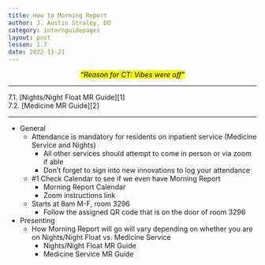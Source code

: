 ```yaml
---
title: How to Morning Report
author: J. Austin Straley, DO
category: internguidepages
layout: post
lesson: 1.7
date: 2022-11-21
---
```


*<center><mark>“Reason for CT: Vibes were off”</mark></center>*

<hr>
7.1. [Nights/Night Float MR Guide][1]<br>
7.2. [Medicine MR Guide][2]
<hr>

- General
	- Attendance is mandatory for residents on inpatient service (Medicine Service and Nights)
		- All other services should attempt to come in person or via zoom if able
		- Don’t forget to sign into new innovations to log your attendance
	- #1 Check Calendar to see if we even have Morning Report
		- Morning Report Calendar
		- Zoom instructions link
	- Starts at 8am M-F, room 3296
        - Follow the assigned QR code that is on the door of room 3296
- Presenting
	- How Morning Report will go will vary depending on whether you are on Nights/Night Float vs. Medicine Service
		- Nights/Night Float MR Guide
        - Medicine Service MR Guide

[1]: /feed/internguidepages/1.7.1-nights-mr-guide/
[2]: /feed/internguidepages/1.7.2-medicine-mr-guide